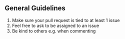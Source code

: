 ## General Guidelines

1. Make sure your pull request is tied to at least 1 issue
2. Feel free to ask to be assigned to an issue
3. Be kind to others e.g. when commenting